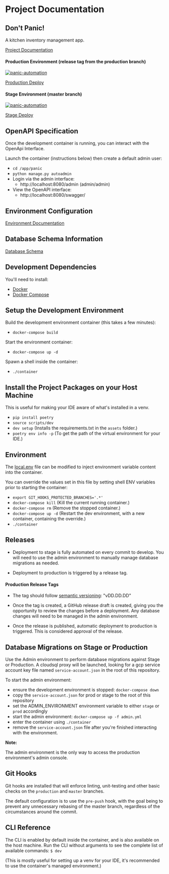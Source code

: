 # Project Documentation

## Don't Panic!

A kitchen inventory management app.

[Project Documentation](https://grocerypanic-backend.readthedocs.io/)

#### Production Environment (release tag from the production branch)
[![panic-automation](https://github.com/grocerypanic/grocerypanic-backend/workflows/panic%20Automation/badge.svg?branch=production)](https://github.com/grocerypanic/grocerypanic-backend/actions)

[Production Deploy](https://grocerypanic.com)


#### Stage Environment (master branch)
[![panic-automation](https://github.com/grocerypanic/grocerypanic-backend/workflows/panic%20Automation/badge.svg?branch=master)](https://github.com/grocerypanic/grocerypanic-backend/actions)

[Stage Deploy](https://stage.grocerypanic.com)


## OpenAPI Specification
<!-- markdown-link-check-disable -->

Once the development container is running, you can interact with the OpenApi Interface.

Launch the container (instructions below) then create a default admin user:
- `cd /app/panic`
- `python manage.py autoadmin`
- Login via the admin interface: 
  - http://localhost:8080/admin  (admin/admin)
- View the OpenAPI interface: 
  - http://localhost:8080/swagger/

<!-- markdown-link-check-enable -->
## Environment Configuration

[Environment Documentation](./environments/README.md)

## Database Schema Information

[Database Schema](./documentation/images/schema.png)

## Development Dependencies

You'll need to install:
 - [Docker](https://www.docker.com/) 
 - [Docker Compose](https://docs.docker.com/compose/install/)

## Setup the Development Environment

Build the development environment container (this takes a few minutes):
- `docker-compose build`

Start the environment container:
- `docker-compose up -d`

Spawn a shell inside the container:
- `./container`

## Install the Project Packages on your Host Machine
This is useful for making your IDE aware of what's installed in a venv.

- `pip install poetry`
- `source scripts/dev`
- `dev setup` (Installs the requirements.txt in the `assets` folder.)
- `poetry env info -p` (To get the path of the virtual environment for your IDE.)

## Environment
The [local.env](environments/local.env) file can be modified to inject environment variable content into the container.

You can override the values set in this file by setting shell ENV variables prior to starting the container:
- `export GIT_HOOKS_PROTECTED_BRANCHES='.*'`
- `docker-compose kill` (Kill the current running container.)
- `docker-compose rm` (Remove the stopped container.)
- `docker-compose up -d` (Restart the dev environment, with a new container, containing the override.)
- `./container`

## Releases

- Deployment to stage is fully automated on every commit to develop.  You will need to use the admin environment to manually manage database migrations as needed.

- Deployment to production is triggered by a release tag.

#### Production Release Tags

- The tag should follow [semantic versioning](https://semver.org/): "vDD.DD.DD" 

- Once the tag is created, a GitHub release draft is created, giving you the opportunity to review the changes before a deployment. Any database changes will need to be managed in the admin environment.

- Once the release is published, automatic deployment to production is triggered.  This is considered approval of the release.

## Database Migrations on Stage or Production

Use the Admin environment to perform database migrations against Stage or Production.
A cloudsql proxy will be launched, looking for a gcp service account key file named `service-account.json` in the root of this repository.

To start the admin environment:
- ensure the development environment is stopped: `docker-compose down`
- copy the `service-account.json` for prod or stage to the root of this repository
- set the ADMIN_ENVIRONMENT environment variable to either `stage` or `prod` accordingly
- start the admin environment: `docker-compose up -f admin.yml`
- enter the container using `./container`
- remove the `service-account.json` file after you're finished interacting with the environment.

**Note:**

The admin environment is the only way to access the production environment's admin console.

## Git Hooks
Git hooks are installed that will enforce linting, unit-testing and other basic checks on the `production` and `master` branches.

The default configuration is to use the `pre-push` hook, with the goal being to prevent any unnecessary rebasing of the master branch, regardless of the circumstances around the commit.

## CLI Reference
The CLI is enabled by default inside the container, and is also available on the host machine.
Run the CLI without arguments to see the complete list of available commands: `$ dev`

(This is mostly useful for setting up a venv for your IDE, it's recommended to use the container's managed environment.)

